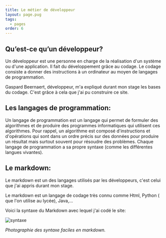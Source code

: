 ```yaml
---
title: Le métier de développeur
layout: page.pug
tags:
  - pages
order: 6
---
```

## Qu’est-ce qu’un développeur?

Un développeur est une personne en charge de la réalisation d'un système ou d'une application. Il fait du développement grâce au codage. Le codage consiste a donner des instructions à un ordinateur au moyen de langages de programmation. 

Gaspard Beernaert, développeur, m'a expliqué durant mon stage les bases du codage.
C'est grâce à cela que j'ai pu construire ce site.
  
## Les langages de programmation:

Un langage de programmation est un langage qui permet de formuler des algorithmes et de produire des programmes informatiques qui utilisent ces algorithmes. Pour rappel, un algorithme est composé d'instructions et d'opérations qui sont dans un ordre précis sur des données pour produire un résultat mais surtout souvent pour résoudre des problèmes. Chaque langage de programmation a sa propre syntaxe (comme les différentes langues vivantes).

## Le markdown:

Le markdown est un des langages utilisés par les développeurs, c'est celui que j'ai appris durant mon stage. 

Le markdown est un langage de codage très connu comme Html, Python ( que l'on utilise au lycée), Java,...
 
Voici la syntaxe du Markdown avec lequel j'ai codé le site:

![syntaxe](/assets/syntaxemarkdown.jpeg)

*Photographie des syntaxe faciles en markdown.*
